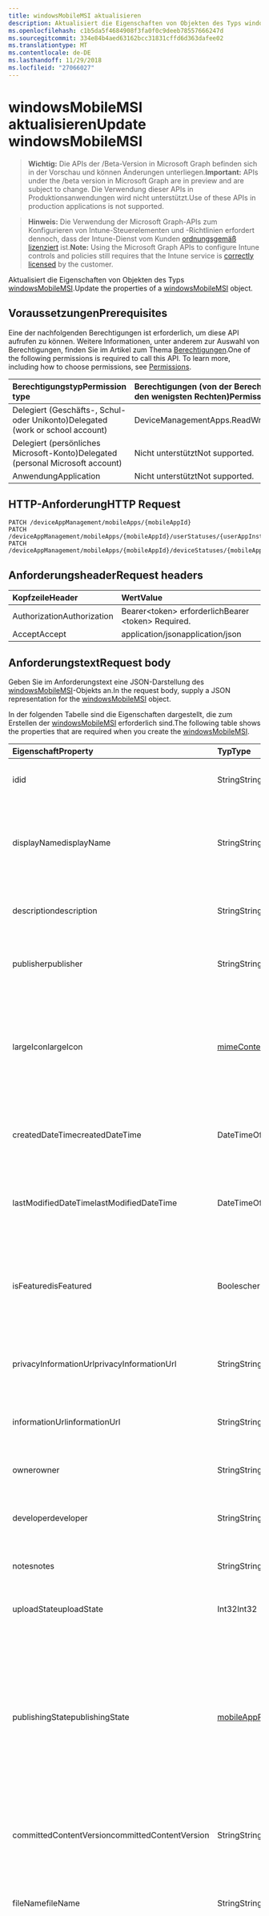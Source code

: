```yaml
---
title: windowsMobileMSI aktualisieren
description: Aktualisiert die Eigenschaften von Objekten des Typs windowsMobileMSI.
ms.openlocfilehash: c1b5da5f4684908f3fa0f0c9deeb78557666247d
ms.sourcegitcommit: 334e84b4aed63162bcc31831cffd6d363dafee02
ms.translationtype: MT
ms.contentlocale: de-DE
ms.lasthandoff: 11/29/2018
ms.locfileid: "27066027"
---
```

# <a name="update-windowsmobilemsi"></a><span data-ttu-id="f6a0c-103">windowsMobileMSI aktualisieren</span><span class="sxs-lookup"><span data-stu-id="f6a0c-103">Update windowsMobileMSI</span></span>

> <span data-ttu-id="f6a0c-104">**Wichtig:** Die APIs der /Beta-Version in Microsoft Graph befinden sich in der Vorschau und können Änderungen unterliegen.</span><span class="sxs-lookup"><span data-stu-id="f6a0c-104">**Important:** APIs under the /beta version in Microsoft Graph are in preview and are subject to change.</span></span> <span data-ttu-id="f6a0c-105">Die Verwendung dieser APIs in Produktionsanwendungen wird nicht unterstützt.</span><span class="sxs-lookup"><span data-stu-id="f6a0c-105">Use of these APIs in production applications is not supported.</span></span>

> <span data-ttu-id="f6a0c-106">**Hinweis:** Die Verwendung der Microsoft Graph-APIs zum Konfigurieren von Intune-Steuerelementen und -Richtlinien erfordert dennoch, dass der Intune-Dienst vom Kunden [ordnungsgemäß lizenziert](https://go.microsoft.com/fwlink/?linkid=839381) ist.</span><span class="sxs-lookup"><span data-stu-id="f6a0c-106">**Note:** Using the Microsoft Graph APIs to configure Intune controls and policies still requires that the Intune service is [correctly licensed](https://go.microsoft.com/fwlink/?linkid=839381) by the customer.</span></span>

<span data-ttu-id="f6a0c-107">Aktualisiert die Eigenschaften von Objekten des Typs [windowsMobileMSI](../resources/intune-apps-windowsmobilemsi.md).</span><span class="sxs-lookup"><span data-stu-id="f6a0c-107">Update the properties of a [windowsMobileMSI](../resources/intune-apps-windowsmobilemsi.md) object.</span></span>
## <a name="prerequisites"></a><span data-ttu-id="f6a0c-108">Voraussetzungen</span><span class="sxs-lookup"><span data-stu-id="f6a0c-108">Prerequisites</span></span>
<span data-ttu-id="f6a0c-p102">Eine der nachfolgenden Berechtigungen ist erforderlich, um diese API aufrufen zu können. Weitere Informationen, unter anderem zur Auswahl von Berechtigungen, finden Sie im Artikel zum Thema [Berechtigungen](/graph/permissions-reference).</span><span class="sxs-lookup"><span data-stu-id="f6a0c-p102">One of the following permissions is required to call this API. To learn more, including how to choose permissions, see [Permissions](/graph/permissions-reference).</span></span>

|<span data-ttu-id="f6a0c-111">Berechtigungstyp</span><span class="sxs-lookup"><span data-stu-id="f6a0c-111">Permission type</span></span>|<span data-ttu-id="f6a0c-112">Berechtigungen (von der Berechtigung mit den meisten Rechten zu der mit den wenigsten Rechten)</span><span class="sxs-lookup"><span data-stu-id="f6a0c-112">Permissions (from most to least privileged)</span></span>|
|:---|:---|
|<span data-ttu-id="f6a0c-113">Delegiert (Geschäfts-, Schul- oder Unikonto)</span><span class="sxs-lookup"><span data-stu-id="f6a0c-113">Delegated (work or school account)</span></span>|<span data-ttu-id="f6a0c-114">DeviceManagementApps.ReadWrite.All</span><span class="sxs-lookup"><span data-stu-id="f6a0c-114">DeviceManagementApps.ReadWrite.All</span></span>|
|<span data-ttu-id="f6a0c-115">Delegiert (persönliches Microsoft-Konto)</span><span class="sxs-lookup"><span data-stu-id="f6a0c-115">Delegated (personal Microsoft account)</span></span>|<span data-ttu-id="f6a0c-116">Nicht unterstützt</span><span class="sxs-lookup"><span data-stu-id="f6a0c-116">Not supported.</span></span>|
|<span data-ttu-id="f6a0c-117">Anwendung</span><span class="sxs-lookup"><span data-stu-id="f6a0c-117">Application</span></span>|<span data-ttu-id="f6a0c-118">Nicht unterstützt</span><span class="sxs-lookup"><span data-stu-id="f6a0c-118">Not supported.</span></span>|

## <a name="http-request"></a><span data-ttu-id="f6a0c-119">HTTP-Anforderung</span><span class="sxs-lookup"><span data-stu-id="f6a0c-119">HTTP Request</span></span>
<!-- {
  "blockType": "ignored"
}
-->
``` http
PATCH /deviceAppManagement/mobileApps/{mobileAppId}
PATCH /deviceAppManagement/mobileApps/{mobileAppId}/userStatuses/{userAppInstallStatusId}/app
PATCH /deviceAppManagement/mobileApps/{mobileAppId}/deviceStatuses/{mobileAppInstallStatusId}/app
```

## <a name="request-headers"></a><span data-ttu-id="f6a0c-120">Anforderungsheader</span><span class="sxs-lookup"><span data-stu-id="f6a0c-120">Request headers</span></span>
|<span data-ttu-id="f6a0c-121">Kopfzeile</span><span class="sxs-lookup"><span data-stu-id="f6a0c-121">Header</span></span>|<span data-ttu-id="f6a0c-122">Wert</span><span class="sxs-lookup"><span data-stu-id="f6a0c-122">Value</span></span>|
|:---|:---|
|<span data-ttu-id="f6a0c-123">Authorization</span><span class="sxs-lookup"><span data-stu-id="f6a0c-123">Authorization</span></span>|<span data-ttu-id="f6a0c-124">Bearer&lt;token&gt; erforderlich</span><span class="sxs-lookup"><span data-stu-id="f6a0c-124">Bearer &lt;token&gt; Required.</span></span>|
|<span data-ttu-id="f6a0c-125">Accept</span><span class="sxs-lookup"><span data-stu-id="f6a0c-125">Accept</span></span>|<span data-ttu-id="f6a0c-126">application/json</span><span class="sxs-lookup"><span data-stu-id="f6a0c-126">application/json</span></span>|

## <a name="request-body"></a><span data-ttu-id="f6a0c-127">Anforderungstext</span><span class="sxs-lookup"><span data-stu-id="f6a0c-127">Request body</span></span>
<span data-ttu-id="f6a0c-128">Geben Sie im Anforderungstext eine JSON-Darstellung des [windowsMobileMSI](../resources/intune-apps-windowsmobilemsi.md)-Objekts an.</span><span class="sxs-lookup"><span data-stu-id="f6a0c-128">In the request body, supply a JSON representation for the [windowsMobileMSI](../resources/intune-apps-windowsmobilemsi.md) object.</span></span>

<span data-ttu-id="f6a0c-129">In der folgenden Tabelle sind die Eigenschaften dargestellt, die zum Erstellen der [windowsMobileMSI](../resources/intune-apps-windowsmobilemsi.md) erforderlich sind.</span><span class="sxs-lookup"><span data-stu-id="f6a0c-129">The following table shows the properties that are required when you create the [windowsMobileMSI](../resources/intune-apps-windowsmobilemsi.md).</span></span>

|<span data-ttu-id="f6a0c-130">Eigenschaft</span><span class="sxs-lookup"><span data-stu-id="f6a0c-130">Property</span></span>|<span data-ttu-id="f6a0c-131">Typ</span><span class="sxs-lookup"><span data-stu-id="f6a0c-131">Type</span></span>|<span data-ttu-id="f6a0c-132">Beschreibung</span><span class="sxs-lookup"><span data-stu-id="f6a0c-132">Description</span></span>|
|:---|:---|:---|
|<span data-ttu-id="f6a0c-133">id</span><span class="sxs-lookup"><span data-stu-id="f6a0c-133">id</span></span>|<span data-ttu-id="f6a0c-134">String</span><span class="sxs-lookup"><span data-stu-id="f6a0c-134">String</span></span>|<span data-ttu-id="f6a0c-135">Schlüssel der Entität</span><span class="sxs-lookup"><span data-stu-id="f6a0c-135">Key of the entity.</span></span> <span data-ttu-id="f6a0c-136">Geerbt von [mobileApp](../resources/intune-apps-mobileapp.md).</span><span class="sxs-lookup"><span data-stu-id="f6a0c-136">Inherited from [mobileApp](../resources/intune-apps-mobileapp.md)</span></span>|
|<span data-ttu-id="f6a0c-137">displayName</span><span class="sxs-lookup"><span data-stu-id="f6a0c-137">displayName</span></span>|<span data-ttu-id="f6a0c-138">String</span><span class="sxs-lookup"><span data-stu-id="f6a0c-138">String</span></span>|<span data-ttu-id="f6a0c-139">Der vom Administrator bereitgestellte oder importierte Titel der App.</span><span class="sxs-lookup"><span data-stu-id="f6a0c-139">The admin provided or imported title of the app.</span></span> <span data-ttu-id="f6a0c-140">Geerbt von [mobileApp](../resources/intune-apps-mobileapp.md).</span><span class="sxs-lookup"><span data-stu-id="f6a0c-140">Inherited from [mobileApp](../resources/intune-apps-mobileapp.md)</span></span>|
|<span data-ttu-id="f6a0c-141">description</span><span class="sxs-lookup"><span data-stu-id="f6a0c-141">description</span></span>|<span data-ttu-id="f6a0c-142">String</span><span class="sxs-lookup"><span data-stu-id="f6a0c-142">String</span></span>|<span data-ttu-id="f6a0c-143">Beschreibung der App.</span><span class="sxs-lookup"><span data-stu-id="f6a0c-143">The description of the app.</span></span> <span data-ttu-id="f6a0c-144">Geerbt von [mobileApp](../resources/intune-apps-mobileapp.md).</span><span class="sxs-lookup"><span data-stu-id="f6a0c-144">Inherited from [mobileApp](../resources/intune-apps-mobileapp.md)</span></span>|
|<span data-ttu-id="f6a0c-145">publisher</span><span class="sxs-lookup"><span data-stu-id="f6a0c-145">publisher</span></span>|<span data-ttu-id="f6a0c-146">String</span><span class="sxs-lookup"><span data-stu-id="f6a0c-146">String</span></span>|<span data-ttu-id="f6a0c-147">Der Herausgeber der App.</span><span class="sxs-lookup"><span data-stu-id="f6a0c-147">The publisher of the app.</span></span> <span data-ttu-id="f6a0c-148">Geerbt von [mobileApp](../resources/intune-apps-mobileapp.md).</span><span class="sxs-lookup"><span data-stu-id="f6a0c-148">Inherited from [mobileApp](../resources/intune-apps-mobileapp.md)</span></span>|
|<span data-ttu-id="f6a0c-149">largeIcon</span><span class="sxs-lookup"><span data-stu-id="f6a0c-149">largeIcon</span></span>|[<span data-ttu-id="f6a0c-150">mimeContent</span><span class="sxs-lookup"><span data-stu-id="f6a0c-150">mimeContent</span></span>](../resources/intune-shared-mimecontent.md)|<span data-ttu-id="f6a0c-151">Das große Symbol, das in den App-Details angezeigt und für den Upload des Symbols verwendet werden soll.</span><span class="sxs-lookup"><span data-stu-id="f6a0c-151">The large icon, to be displayed in the app details and used for upload of the icon.</span></span> <span data-ttu-id="f6a0c-152">Geerbt von [mobileApp](../resources/intune-apps-mobileapp.md).</span><span class="sxs-lookup"><span data-stu-id="f6a0c-152">Inherited from [mobileApp](../resources/intune-apps-mobileapp.md)</span></span>|
|<span data-ttu-id="f6a0c-153">createdDateTime</span><span class="sxs-lookup"><span data-stu-id="f6a0c-153">createdDateTime</span></span>|<span data-ttu-id="f6a0c-154">DateTimeOffset</span><span class="sxs-lookup"><span data-stu-id="f6a0c-154">DateTimeOffset</span></span>|<span data-ttu-id="f6a0c-155">Datum und Uhrzeit der Erstellung der App.</span><span class="sxs-lookup"><span data-stu-id="f6a0c-155">The date and time the app was created.</span></span> <span data-ttu-id="f6a0c-156">Geerbt von [mobileApp](../resources/intune-apps-mobileapp.md).</span><span class="sxs-lookup"><span data-stu-id="f6a0c-156">Inherited from [mobileApp](../resources/intune-apps-mobileapp.md)</span></span>|
|<span data-ttu-id="f6a0c-157">lastModifiedDateTime</span><span class="sxs-lookup"><span data-stu-id="f6a0c-157">lastModifiedDateTime</span></span>|<span data-ttu-id="f6a0c-158">DateTimeOffset</span><span class="sxs-lookup"><span data-stu-id="f6a0c-158">DateTimeOffset</span></span>|<span data-ttu-id="f6a0c-159">Datum und Uhrzeit der letzten Änderung der App.</span><span class="sxs-lookup"><span data-stu-id="f6a0c-159">The date and time the app was last modified.</span></span> <span data-ttu-id="f6a0c-160">Geerbt von [mobileApp](../resources/intune-apps-mobileapp.md).</span><span class="sxs-lookup"><span data-stu-id="f6a0c-160">Inherited from [mobileApp](../resources/intune-apps-mobileapp.md)</span></span>|
|<span data-ttu-id="f6a0c-161">isFeatured</span><span class="sxs-lookup"><span data-stu-id="f6a0c-161">isFeatured</span></span>|<span data-ttu-id="f6a0c-162">Boolescher Wert</span><span class="sxs-lookup"><span data-stu-id="f6a0c-162">Boolean</span></span>|<span data-ttu-id="f6a0c-163">Wert, der angibt, ob die App vom Administrator als empfohlen markiert wurde. Geerbt von [mobileApp](../resources/intune-apps-mobileapp.md).</span><span class="sxs-lookup"><span data-stu-id="f6a0c-163">The value indicating whether the app is marked as featured by the admin. Inherited from [mobileApp](../resources/intune-apps-mobileapp.md)</span></span>|
|<span data-ttu-id="f6a0c-164">privacyInformationUrl</span><span class="sxs-lookup"><span data-stu-id="f6a0c-164">privacyInformationUrl</span></span>|<span data-ttu-id="f6a0c-165">String</span><span class="sxs-lookup"><span data-stu-id="f6a0c-165">String</span></span>|<span data-ttu-id="f6a0c-166">URL zur Datenschutzerklärung.</span><span class="sxs-lookup"><span data-stu-id="f6a0c-166">The privacy statement Url.</span></span> <span data-ttu-id="f6a0c-167">Geerbt von [mobileApp](../resources/intune-apps-mobileapp.md).</span><span class="sxs-lookup"><span data-stu-id="f6a0c-167">Inherited from [mobileApp](../resources/intune-apps-mobileapp.md)</span></span>|
|<span data-ttu-id="f6a0c-168">informationUrl</span><span class="sxs-lookup"><span data-stu-id="f6a0c-168">informationUrl</span></span>|<span data-ttu-id="f6a0c-169">String</span><span class="sxs-lookup"><span data-stu-id="f6a0c-169">String</span></span>|<span data-ttu-id="f6a0c-170">URL zur Seite mit weiteren Informationen.</span><span class="sxs-lookup"><span data-stu-id="f6a0c-170">The more information Url.</span></span> <span data-ttu-id="f6a0c-171">Geerbt von [mobileApp](../resources/intune-apps-mobileapp.md).</span><span class="sxs-lookup"><span data-stu-id="f6a0c-171">Inherited from [mobileApp](../resources/intune-apps-mobileapp.md)</span></span>|
|<span data-ttu-id="f6a0c-172">owner</span><span class="sxs-lookup"><span data-stu-id="f6a0c-172">owner</span></span>|<span data-ttu-id="f6a0c-173">String</span><span class="sxs-lookup"><span data-stu-id="f6a0c-173">String</span></span>|<span data-ttu-id="f6a0c-174">Der Besitzer der App.</span><span class="sxs-lookup"><span data-stu-id="f6a0c-174">The owner of the app.</span></span> <span data-ttu-id="f6a0c-175">Geerbt von [mobileApp](../resources/intune-apps-mobileapp.md).</span><span class="sxs-lookup"><span data-stu-id="f6a0c-175">Inherited from [mobileApp](../resources/intune-apps-mobileapp.md)</span></span>|
|<span data-ttu-id="f6a0c-176">developer</span><span class="sxs-lookup"><span data-stu-id="f6a0c-176">developer</span></span>|<span data-ttu-id="f6a0c-177">String</span><span class="sxs-lookup"><span data-stu-id="f6a0c-177">String</span></span>|<span data-ttu-id="f6a0c-178">Der Entwickler der App.</span><span class="sxs-lookup"><span data-stu-id="f6a0c-178">The developer of the app.</span></span> <span data-ttu-id="f6a0c-179">Geerbt von [mobileApp](../resources/intune-apps-mobileapp.md).</span><span class="sxs-lookup"><span data-stu-id="f6a0c-179">Inherited from [mobileApp](../resources/intune-apps-mobileapp.md)</span></span>|
|<span data-ttu-id="f6a0c-180">notes</span><span class="sxs-lookup"><span data-stu-id="f6a0c-180">notes</span></span>|<span data-ttu-id="f6a0c-181">String</span><span class="sxs-lookup"><span data-stu-id="f6a0c-181">String</span></span>|<span data-ttu-id="f6a0c-182">Hinweise zur App.</span><span class="sxs-lookup"><span data-stu-id="f6a0c-182">Notes for the app.</span></span> <span data-ttu-id="f6a0c-183">Geerbt von [mobileApp](../resources/intune-apps-mobileapp.md).</span><span class="sxs-lookup"><span data-stu-id="f6a0c-183">Inherited from [mobileApp](../resources/intune-apps-mobileapp.md)</span></span>|
|<span data-ttu-id="f6a0c-184">uploadState</span><span class="sxs-lookup"><span data-stu-id="f6a0c-184">uploadState</span></span>|<span data-ttu-id="f6a0c-185">Int32</span><span class="sxs-lookup"><span data-stu-id="f6a0c-185">Int32</span></span>|<span data-ttu-id="f6a0c-186">Der Upload-Zustand.</span><span class="sxs-lookup"><span data-stu-id="f6a0c-186">The upload state.</span></span> <span data-ttu-id="f6a0c-187">Geerbt von [mobileApp](../resources/intune-apps-mobileapp.md).</span><span class="sxs-lookup"><span data-stu-id="f6a0c-187">Inherited from [mobileApp](../resources/intune-apps-mobileapp.md)</span></span>|
|<span data-ttu-id="f6a0c-188">publishingState</span><span class="sxs-lookup"><span data-stu-id="f6a0c-188">publishingState</span></span>|[<span data-ttu-id="f6a0c-189">mobileAppPublishingState</span><span class="sxs-lookup"><span data-stu-id="f6a0c-189">mobileAppPublishingState</span></span>](../resources/intune-apps-mobileapppublishingstate.md)|<span data-ttu-id="f6a0c-190">Der Veröffentlichungsstatus der App.</span><span class="sxs-lookup"><span data-stu-id="f6a0c-190">The publishing state for the app.</span></span> <span data-ttu-id="f6a0c-191">Eine App kann erst zugewiesen werden, wenn sie veröffentlicht wurde.</span><span class="sxs-lookup"><span data-stu-id="f6a0c-191">The app cannot be assigned unless the app is published.</span></span> <span data-ttu-id="f6a0c-192">Geerbt von [MobileApp](../resources/intune-apps-mobileapp.md).</span><span class="sxs-lookup"><span data-stu-id="f6a0c-192">Inherited from [mobileApp](../resources/intune-apps-mobileapp.md).</span></span> <span data-ttu-id="f6a0c-193">Mögliche Werte sind: `notPublished`, `processing` und `published`.</span><span class="sxs-lookup"><span data-stu-id="f6a0c-193">Possible values are: `notPublished`, `processing`, `published`.</span></span>|
|<span data-ttu-id="f6a0c-194">committedContentVersion</span><span class="sxs-lookup"><span data-stu-id="f6a0c-194">committedContentVersion</span></span>|<span data-ttu-id="f6a0c-195">String</span><span class="sxs-lookup"><span data-stu-id="f6a0c-195">String</span></span>|<span data-ttu-id="f6a0c-196">Die interne zugesicherte Inhaltsversion.</span><span class="sxs-lookup"><span data-stu-id="f6a0c-196">The internal committed content version.</span></span> <span data-ttu-id="f6a0c-197">Geerbt von [mobileLobApp](../resources/intune-apps-mobilelobapp.md).</span><span class="sxs-lookup"><span data-stu-id="f6a0c-197">Inherited from [mobileLobApp](../resources/intune-apps-mobilelobapp.md)</span></span>|
|<span data-ttu-id="f6a0c-198">fileName</span><span class="sxs-lookup"><span data-stu-id="f6a0c-198">fileName</span></span>|<span data-ttu-id="f6a0c-199">String</span><span class="sxs-lookup"><span data-stu-id="f6a0c-199">String</span></span>|<span data-ttu-id="f6a0c-200">Name der Hauptdatei der Branchenanwendung.</span><span class="sxs-lookup"><span data-stu-id="f6a0c-200">The name of the main Lob application file.</span></span> <span data-ttu-id="f6a0c-201">Geerbt von [mobileLobApp](../resources/intune-apps-mobilelobapp.md).</span><span class="sxs-lookup"><span data-stu-id="f6a0c-201">Inherited from [mobileLobApp](../resources/intune-apps-mobilelobapp.md)</span></span>|
|<span data-ttu-id="f6a0c-202">size</span><span class="sxs-lookup"><span data-stu-id="f6a0c-202">size</span></span>|<span data-ttu-id="f6a0c-203">Int64</span><span class="sxs-lookup"><span data-stu-id="f6a0c-203">Int64</span></span>|<span data-ttu-id="f6a0c-204">Gesamtgröße einschließlich aller hochgeladenen Dateien.</span><span class="sxs-lookup"><span data-stu-id="f6a0c-204">The total size, including all uploaded files.</span></span> <span data-ttu-id="f6a0c-205">Geerbt von [mobileLobApp](../resources/intune-apps-mobilelobapp.md).</span><span class="sxs-lookup"><span data-stu-id="f6a0c-205">Inherited from [mobileLobApp](../resources/intune-apps-mobilelobapp.md)</span></span>|
|<span data-ttu-id="f6a0c-206">commandLine</span><span class="sxs-lookup"><span data-stu-id="f6a0c-206">commandLine</span></span>|<span data-ttu-id="f6a0c-207">String</span><span class="sxs-lookup"><span data-stu-id="f6a0c-207">String</span></span>|<span data-ttu-id="f6a0c-208">Befehlszeile</span><span class="sxs-lookup"><span data-stu-id="f6a0c-208">The command line.</span></span>|
|<span data-ttu-id="f6a0c-209">productCode</span><span class="sxs-lookup"><span data-stu-id="f6a0c-209">productCode</span></span>|<span data-ttu-id="f6a0c-210">String</span><span class="sxs-lookup"><span data-stu-id="f6a0c-210">String</span></span>|<span data-ttu-id="f6a0c-211">Produktcode</span><span class="sxs-lookup"><span data-stu-id="f6a0c-211">The product code.</span></span>|
|<span data-ttu-id="f6a0c-212">productVersion</span><span class="sxs-lookup"><span data-stu-id="f6a0c-212">productVersion</span></span>|<span data-ttu-id="f6a0c-213">String</span><span class="sxs-lookup"><span data-stu-id="f6a0c-213">String</span></span>|<span data-ttu-id="f6a0c-214">Produktversion der branchenspezifischen Windows Mobile-MSI-App.</span><span class="sxs-lookup"><span data-stu-id="f6a0c-214">The product version of Windows Mobile MSI Line of Business (LoB) app.</span></span>|
|<span data-ttu-id="f6a0c-215">ignoreVersionDetection</span><span class="sxs-lookup"><span data-stu-id="f6a0c-215">ignoreVersionDetection</span></span>|<span data-ttu-id="f6a0c-216">Boolescher Wert</span><span class="sxs-lookup"><span data-stu-id="f6a0c-216">Boolean</span></span>|<span data-ttu-id="f6a0c-217">Boolescher Wert, der steuert, ob nach der Installation der App auf einem Gerät die App-Version zur Erkennung der App verwendet werden soll.</span><span class="sxs-lookup"><span data-stu-id="f6a0c-217">A boolean to control whether the app's version will be used to detect the app after it is installed on a device.</span></span> <span data-ttu-id="f6a0c-218">Setzen Sie diese Eigenschaft auf „true“ bei branchenspezifischen Windows Mobile-MSI-Apps, die sich selbstständig aktualisieren.</span><span class="sxs-lookup"><span data-stu-id="f6a0c-218">Set this to true for Windows Mobile MSI Line of Business (LoB) apps that use a self update feature.</span></span>|
|<span data-ttu-id="f6a0c-219">identityVersion</span><span class="sxs-lookup"><span data-stu-id="f6a0c-219">identityVersion</span></span>|<span data-ttu-id="f6a0c-220">String</span><span class="sxs-lookup"><span data-stu-id="f6a0c-220">String</span></span>|<span data-ttu-id="f6a0c-221">Die Version der Identität</span><span class="sxs-lookup"><span data-stu-id="f6a0c-221">The identity version.</span></span>|
|<span data-ttu-id="f6a0c-222">useDeviceContext</span><span class="sxs-lookup"><span data-stu-id="f6a0c-222">useDeviceContext</span></span>|<span data-ttu-id="f6a0c-223">Boolescher Wert</span><span class="sxs-lookup"><span data-stu-id="f6a0c-223">Boolean</span></span>|<span data-ttu-id="f6a0c-224">Gibt an, ob ein Dualmodus-MSI-Datei im Gerätekontext installiert.</span><span class="sxs-lookup"><span data-stu-id="f6a0c-224">Indicates whether to install a dual-mode MSI in the device context.</span></span> <span data-ttu-id="f6a0c-225">Bei true wird die app für alle Benutzer installiert werden.</span><span class="sxs-lookup"><span data-stu-id="f6a0c-225">If true, app will be installed for all users.</span></span> <span data-ttu-id="f6a0c-226">Bei false werden app pro Benutzer installiert.</span><span class="sxs-lookup"><span data-stu-id="f6a0c-226">If false, app will be installed per-user.</span></span> <span data-ttu-id="f6a0c-227">Wenn null, wird Service die MSI-Paket Standard-Install-Kontext verwenden.</span><span class="sxs-lookup"><span data-stu-id="f6a0c-227">If null, service will use the MSI package's default install context.</span></span> <span data-ttu-id="f6a0c-228">Im Fall eines WAN-Dualmodus-MSI werden diese Standardeinstellung pro Benutzer.</span><span class="sxs-lookup"><span data-stu-id="f6a0c-228">In case of dual-mode MSI, this default will be per-user.</span></span>  <span data-ttu-id="f6a0c-229">Kann nicht für apps Dual-Modus festgelegt werden.</span><span class="sxs-lookup"><span data-stu-id="f6a0c-229">Cannot be set for non-dual-mode apps.</span></span>  <span data-ttu-id="f6a0c-230">Kann nach der ursprünglichen Erstellung der Anwendung geändert werden.</span><span class="sxs-lookup"><span data-stu-id="f6a0c-230">Cannot be changed after initial creation of the application.</span></span>|



## <a name="response"></a><span data-ttu-id="f6a0c-231">Antwort</span><span class="sxs-lookup"><span data-stu-id="f6a0c-231">Response</span></span>
<span data-ttu-id="f6a0c-232">Wenn die Methode erfolgreich verläuft, werden der Antwortcode `200 OK` und das aktualisierte [windowsMobileMSI](../resources/intune-apps-windowsmobilemsi.md)-Objekt im Antworttext zurückgegeben.</span><span class="sxs-lookup"><span data-stu-id="f6a0c-232">If successful, this method returns a `200 OK` response code and an updated [windowsMobileMSI](../resources/intune-apps-windowsmobilemsi.md) object in the response body.</span></span>

## <a name="example"></a><span data-ttu-id="f6a0c-233">Beispiel</span><span class="sxs-lookup"><span data-stu-id="f6a0c-233">Example</span></span>
### <a name="request"></a><span data-ttu-id="f6a0c-234">Anforderung</span><span class="sxs-lookup"><span data-stu-id="f6a0c-234">Request</span></span>
<span data-ttu-id="f6a0c-235">Nachfolgend sehen Sie ein Beispiel der Anforderung.</span><span class="sxs-lookup"><span data-stu-id="f6a0c-235">Here is an example of the request.</span></span>
``` http
PATCH https://graph.microsoft.com/beta/deviceAppManagement/mobileApps/{mobileAppId}
Content-type: application/json
Content-length: 963

{
  "displayName": "Display Name value",
  "description": "Description value",
  "publisher": "Publisher value",
  "largeIcon": {
    "@odata.type": "microsoft.graph.mimeContent",
    "type": "Type value",
    "value": "dmFsdWU="
  },
  "lastModifiedDateTime": "2017-01-01T00:00:35.1329464-08:00",
  "isFeatured": true,
  "privacyInformationUrl": "https://example.com/privacyInformationUrl/",
  "informationUrl": "https://example.com/informationUrl/",
  "owner": "Owner value",
  "developer": "Developer value",
  "notes": "Notes value",
  "uploadState": 11,
  "publishingState": "processing",
  "committedContentVersion": "Committed Content Version value",
  "fileName": "File Name value",
  "size": 4,
  "commandLine": "Command Line value",
  "productCode": "Product Code value",
  "productVersion": "Product Version value",
  "ignoreVersionDetection": true,
  "identityVersion": "Identity Version value",
  "useDeviceContext": true
}
```

### <a name="response"></a><span data-ttu-id="f6a0c-236">Antwort</span><span class="sxs-lookup"><span data-stu-id="f6a0c-236">Response</span></span>
<span data-ttu-id="f6a0c-p122">Nachfolgend sehen Sie ein Beispiel der Antwort. Hinweis: Das hier gezeigte Antwortobjekt ist möglicherweise aus Platzgründen abgeschnitten. Von einem tatsächlichen Aufruf werden alle Eigenschaften zurückgegeben.</span><span class="sxs-lookup"><span data-stu-id="f6a0c-p122">Here is an example of the response. Note: The response object shown here may be truncated for brevity. All of the properties will be returned from an actual call.</span></span>
``` http
HTTP/1.1 200 OK
Content-Type: application/json
Content-Length: 1126

{
  "@odata.type": "#microsoft.graph.windowsMobileMSI",
  "id": "aa453e5d-3e5d-aa45-5d3e-45aa5d3e45aa",
  "displayName": "Display Name value",
  "description": "Description value",
  "publisher": "Publisher value",
  "largeIcon": {
    "@odata.type": "microsoft.graph.mimeContent",
    "type": "Type value",
    "value": "dmFsdWU="
  },
  "createdDateTime": "2017-01-01T00:02:43.5775965-08:00",
  "lastModifiedDateTime": "2017-01-01T00:00:35.1329464-08:00",
  "isFeatured": true,
  "privacyInformationUrl": "https://example.com/privacyInformationUrl/",
  "informationUrl": "https://example.com/informationUrl/",
  "owner": "Owner value",
  "developer": "Developer value",
  "notes": "Notes value",
  "uploadState": 11,
  "publishingState": "processing",
  "committedContentVersion": "Committed Content Version value",
  "fileName": "File Name value",
  "size": 4,
  "commandLine": "Command Line value",
  "productCode": "Product Code value",
  "productVersion": "Product Version value",
  "ignoreVersionDetection": true,
  "identityVersion": "Identity Version value",
  "useDeviceContext": true
}
```





